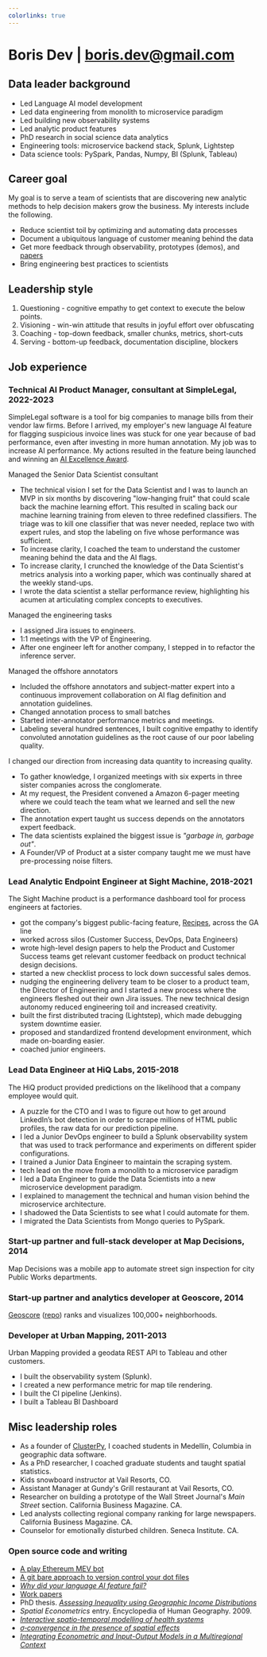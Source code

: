 ```yaml
---
colorlinks: true
---
```


# Boris Dev | boris.dev@gmail.com

## Data leader background

- Led Language AI model development
- Led data engineering from monolith to microservice paradigm
- Led building new observability systems
- Led analytic product features
- PhD research in social science data analytics
- Engineering tools: microservice backend stack, Splunk, Lightstep
- Data science tools: PySpark, Pandas, Numpy, BI (Splunk, Tableau)

## Career goal

My goal is to serve a team of scientists that are discovering new analytic methods to help decision makers grow the business. My interests include the following.

- Reduce scientist toil by optimizing and automating data processes
- Document a ubiquitous language of customer meaning behind the data
- Get more feedback through observability, prototypes (demos), and [papers](https://docs.google.com/document/d/1pMID97O4hHkK8ok7cwLH4Y4KpsgQSPUAXtYrscwcyb4/view)
- Bring engineering best practices to scientists

## Leadership style

1. Questioning - cognitive empathy to get context to execute the below points.
2. Visioning - win-win attitude that results in joyful effort over obfuscating
3. Coaching - top-down feedback, smaller chunks, metrics, short-cuts
4. Serving - bottom-up feedback, documentation discipline, blockers


## Job experience

### Technical AI Product Manager, consultant at SimpleLegal, 2022-2023

SimpleLegal software is a tool for big companies to manage 
bills from their vendor law firms. Before I arrived, my employer's new language
AI feature for flagging suspicious invoice lines was stuck for one year
because of bad performance, even after investing in more human annotation. My
job was to increase AI performance. My actions resulted in the feature being launched and winning an [AI Excellence Award](https://www.bintelligence.com/blog/2023/3/23/5-people-30-companies-and-65-products-awarded-for-excellence-in-artificial-intelligence). 

Managed the Senior Data Scientist consultant

- The technical vision I set for the Data Scientist and I was to launch an MVP in six months by discovering
  "low-hanging fruit" that could scale back the machine learning effort. This
  resulted in scaling back our machine learning training from eleven to three redefined classifiers.
  The triage was to kill one classifier that was never needed, replace two
  with expert rules, and stop the labeling on five whose performance was sufficient. 
- To increase clarity, I coached the team to understand the customer meaning
  behind the data and the AI flags.
- To increase clarity, I crunched the knowledge of the Data Scientist's metrics
  analysis into a working paper, which was continually shared at the weekly
  stand-ups. 
- I wrote the data scientist a
  stellar performance review, highlighting his acumen at articulating
  complex concepts to executives.

Managed the engineering tasks

- I assigned Jira issues to engineers. 
- 1:1 meetings with the VP of Engineering. 
- After one engineer left for another company, I stepped in to refactor the inference server.

Managed the offshore annotators

- Included the offshore annotators and subject-matter expert into a continuous
  improvement collaboration on AI flag definition and annotation guidelines.
- Changed annotation process to small batches
- Started inter-annotator performance metrics and meetings.
- Labeling several hundred sentences, I built cognitive empathy to identify convoluted annotation guidelines
  as the root cause of our poor labeling quality.

I changed our direction from increasing data quantity to increasing quality.

- To gather knowledge, I organized meetings with six experts in three sister companies across the conglomerate.
- At my request, the President convened a Amazon 6-pager meeting where we could teach the team what we learned and sell the new direction. 
- The annotation expert taught us success depends on the annotators expert feedback.
- The data scientists explained the biggest issue is _"garbage in, garbage out"_.
- A Founder/VP of Product at a sister company taught me we must have pre-processing noise filters.


### Lead Analytic Endpoint Engineer at Sight Machine, 2018-2021

The Sight Machine product is a performance dashboard tool for process engineers at factories.


- got the company's biggest public-facing feature,
  [Recipes](https://sightmachine.com/blog/manufacturing-dynamic-recipes/),
  across the GA line
- worked across silos (Customer Success, DevOps, Data Engineers) 
- wrote high-level design papers to help the Product and Customer Success
  teams get relevant customer feedback on product technical design decisions. 
- started a new checklist process to lock down successful sales demos.
- nudging the engineering delivery team to be closer to a product
  team, the Director of Engineering and I started a new process where the
  engineers fleshed out their own Jira issues. The new technical design autonomy
  reduced engineering toil and increased creativity.
- built the first distributed tracing (Lightstep), which made debugging system
  downtime easier. 
- proposed and standardized frontend development environment, which made
  on-boarding easier.
- coached junior engineers.

### Lead Data Engineer at HiQ Labs, 2015-2018

The HiQ product provided predictions on the likelihood that a company employee would quit.

- A puzzle for the CTO and I was to figure out how to get around LinkedIn’s bot
  detection in order to scrape millions of HTML public profiles, the raw data
  for our prediction pipeline. 
- I led a Junior DevOps engineer to build a Splunk observability system that was
  used to track performance and experiments on different spider configurations. 
- I trained a Junior Data Engineer to maintain the scraping system.
- tech lead on the move from a monolith to a microservice paradigm 
- I led a Data Engineer to guide the Data Scientists into a new microservice development paradigm.
- I explained to management the technical and human vision behind the microservice architecture.
- I shadowed the Data Scientists to see what I could automate for them.
- I migrated the Data Scientists from Mongo queries to PySpark.

### Start-up partner and full-stack developer at Map Decisions, 2014

Map Decisions was a mobile app to automate street sign inspection for city Public Works departments.

### Start-up partner and analytics developer at Geoscore, 2014

[Geoscore](http://geoscore.com/) ([repo](https://github.com/schmidtc/geoscore)) ranks and visualizes 100,000+ neighborhoods. 


### Developer at Urban Mapping, 2011-2013

Urban Mapping provided a geodata REST API to Tableau and other customers. 

- I built the observability system (Splunk).
- I created a new performance metric for map tile rendering.
- I built the CI pipeline (Jenkins).
- I built a Tableau BI Dashboard

## Misc leadership roles


- As a founder of [ClusterPy](https://github.com/clusterpy/clusterpy), I coached students in Medellín, Columbia in geographic data software.
- As a PhD researcher, I coached graduate students and taught spatial statistics.
- Kids snowboard instructor at Vail Resorts, CO.
- Assistant Manager at Gundy's Grill restaurant at Vail Resorts, CO.
- Researcher on building a prototype of the Wall Street Journal's *Main Street* section. California Business Magazine. CA. 
- Led analysts collecting regional company ranking for large newspapers. California Business Magazine. CA. 
- Counselor for emotionally disturbed children. Seneca Institute. CA.


### Open source code and writing

-   [A play Ethereum MEV bot](https://github.com/borisdev/play_mev_bot)
-   [A git bare approach to version control your dot files](https://github.com/borisdev/dotfiles/blob/master/README.md)
-   [*Why did your language AI feature fail?*](https://medium.com/@boris.dev/why-did-your-language-ai-feature-fail-66a280954287)
-   [Work papers](https://docs.google.com/document/d/1pMID97O4hHkK8ok7cwLH4Y4KpsgQSPUAXtYrscwcyb4/edit)
-   PhD thesis. [*Assessing Inequality using Geographic Income Distributions*](https://escholarship.org/content/qt8br7d5df/qt8br7d5df.pdf)
-   *Spatial Econometrics* entry. Encyclopedia of Human Geography. 2009.
-   [*Interactive spatio-temporal modelling of health systems*](https://link.springer.com/article/10.1007/s00477-007-0135-0)
-   [*$\sigma$‐convergence in the presence of spatial effects*](https://rsaiconnect.onlinelibrary.wiley.com/doi/abs/10.1111/j.1435-5957.2006.00083.x)
-   [*Integrating Econometric and Input-Output Models in a Multiregional Context*](https://onlinelibrary.wiley.com/doi/abs/10.1111/j.1468-2257.1997.tb00771.x)
